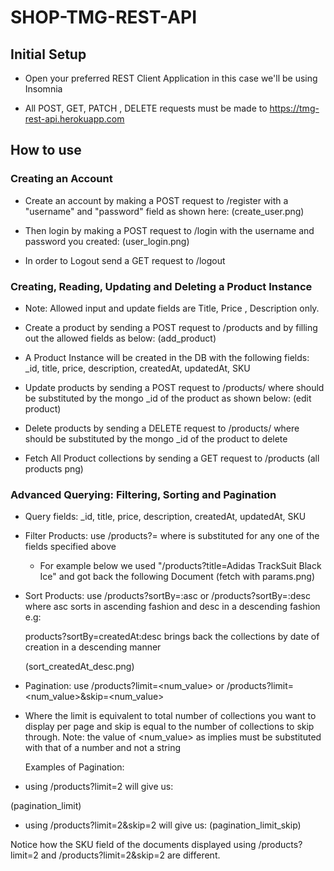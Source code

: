 # SHOP-TMG-REST-API

## Initial Setup

- Open your preferred REST Client Application in this case we'll be using Insomnia

- All POST, GET, PATCH , DELETE requests must be made to https://tmg-rest-api.herokuapp.com

##  How to use 

### Creating an Account
- Create an account by making a POST request to /register with a "username" and "password" field as shown here:
(create_user.png)

- Then login by making a POST request to /login with the username and password you created:
(user_login.png)

- In order to Logout send a GET request to /logout


### Creating, Reading, Updating and Deleting a Product Instance

- Note: Allowed input and update fields are Title, Price , Description only.

- Create a product by sending a POST request to /products and by filling out the allowed fields as below:
(add_product)

- A Product Instance will be created in the DB with the following fields: _id, title, price, description, createdAt, updatedAt, SKU


- Update products by sending a POST request to /products/<value> where <value> should be substituted by the mongo _id of the product as shown below:
  (edit product)
  
- Delete products by sending a DELETE request to /products/<value> where <value> should be substituted by the mongo _id of the product to delete
  
- Fetch All Product collections by sending a GET request to /products
(all products png)
 
 
### Advanced Querying: Filtering, Sorting and Pagination  

- Query fields:  _id, title, price, description, createdAt, updatedAt, SKU

- Filter Products: use  /products?<field>=<value> where <field> is substituted for any one of the fields specified above
  - For example below we used "/products?title=Adidas TrackSuit Black Ice" and got back the following Document
  (fetch with params.png)
  
- Sort Products: use /products?sortBy=<field>:asc or /products?sortBy=<field>:desc 
  where asc sorts in ascending fashion and desc in a descending fashion e.g:
  
  products?sortBy=createdAt:desc  brings back the collections by date of creation in a descending manner
  
  (sort_createdAt_desc.png)
  
- Pagination: use /products?limit=<num_value> or /products?limit=<num_value>&skip=<num_value>
- Where the limit is equivalent to total number of collections you want to display per page and skip is equal to the 
  number of collections to skip through. Note: the value of <num_value> as implies must be substituted with that of a number and not a string
  
  Examples of Pagination:

- using /products?limit=2 will give us:

(pagination_limit)

- using /products?limit=2&skip=2 will give us:
(pagination_limit_skip)

Notice how the SKU field of the documents displayed using /products?limit=2 and /products?limit=2&skip=2 are different.





  
  






